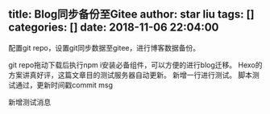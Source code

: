 title: Blog同步备份至Gitee
author: star liu
tags: []
categories: []
date: 2018-11-06 22:04:00
---
配置git repo，设置git同步数据至gitee，进行博客数据备份。
<!--more-->
git repo拖动下载后执行npm i安装必备组件，可以方便的进行blog迁移。
Hexo的方案讲真好评，这篇文章目的测试服务器自动更新。
新增一行进行测试。
脚本测试通过，更新时间戳commit msg


新增测试消息